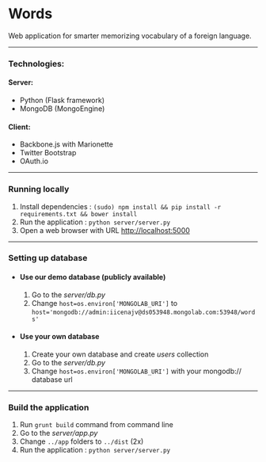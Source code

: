 # Words #

Web application for smarter memorizing vocabulary of a foreign language.
_ _ _ 
### Technologies: ####

#### Server: ####
* Python (Flask framework)
* MongoDB (MongoEngine)

#### Client: ####
* Backbone.js with Marionette
* Twitter Bootstrap
* OAuth.io
_ _ _ 
### Running locally ###

1. Install dependencies : `(sudo) npm install && pip install -r requirements.txt && bower install`
2. Run the application : `python server/server.py`
3. Open a web browser with URL [http://localhost:5000](http://localhost:5000)
_ _ _ 
### Setting up database ###
* #### Use our demo database (publicly available) ####
    
    1. Go to the *server/db.py*
    2. Change `host=os.environ['MONGOLAB_URI']` to `host='mongodb://admin:iicenajv@ds053948.mongolab.com:53948/words'`

* #### Use your own database ####
    1. Create your own database and create *users* collection
    2. Go to the *server/db.py*
    3. Change `host=os.environ['MONGOLAB_URI']` with your mongodb:// database url
_ _ _
### Build the application ###

1. Run `grunt build` command from command line
2. Go to the *server/app.py*
3. Change `../app` folders to `../dist` (2x)
4. Run the application : `python server/server.py`
